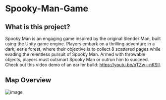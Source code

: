 # Spooky-Man-Game

## What is this project?
Spooky Man is an engaging game inspired by the original Slender Man, built using the Unity game engine. Players embark on a thrilling adventure in a dark, eerie forest, where their objective is to collect 8 scattered pages while evading the relentless pursuit of Spooky Man. Armed with throwable objects, players must outsmart Spooky Man or outrun him to succeed. Check out this video demo of an earlier build: https://youtu.be/qTZw--nKSII. 

## Map Overview
![image](https://github.com/Cesium1289/Spooky-Man-Game-Old/assets/92325833/786f187f-cda6-4e32-babf-7ffe862502a8)
